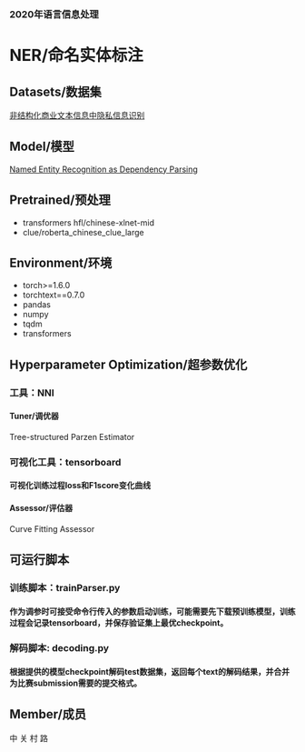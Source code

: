 
### 2020年语言信息处理

# NER/命名实体标注

## Datasets/数据集
[非结构化商业文本信息中隐私信息识别](https://www.datafountain.cn/competitions/472/datasets)

## Model/模型
[Named Entity Recognition as Dependency Parsing](https://www.aclweb.org/anthology/2020.acl-main.577/)
## Pretrained/预处理
* transformers hfl/chinese-xlnet-mid
* clue/roberta_chinese_clue_large

## Environment/环境
* torch>=1.6.0
* torchtext==0.7.0
* pandas
* numpy
* tqdm
* transformers

## Hyperparameter Optimization/超参数优化
### 工具：NNI
#### Tuner/调优器
Tree-structured Parzen Estimator

### 可视化工具：tensorboard
#### 可视化训练过程loss和F1score变化曲线


#### Assessor/评估器
Curve Fitting Assessor 

## 可运行脚本
### 训练脚本：trainParser.py
#### 作为调参时可接受命令行传入的参数启动训练，可能需要先下载预训练模型，训练过程会记录tensorboard，并保存验证集上最优checkpoint。
### 解码脚本: decoding.py
#### 根据提供的模型checkpoint解码test数据集，返回每个text的解码结果，并合并为比赛submission需要的提交格式。

## Member/成员
中
关
村
路


